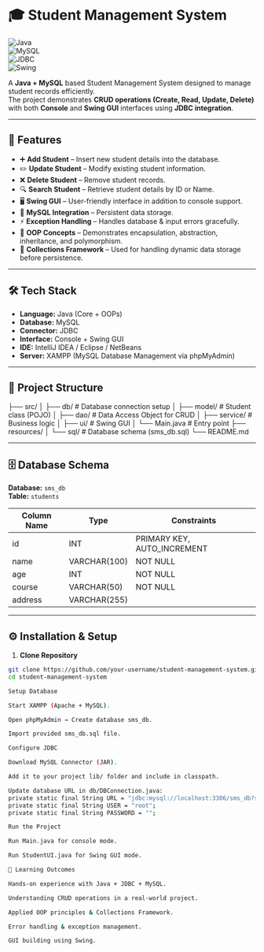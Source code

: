 # 🎓 Student Management System  

![Java](https://img.shields.io/badge/Java-007396?style=for-the-badge&logo=openjdk&logoColor=white)  
![MySQL](https://img.shields.io/badge/MySQL-005C84?style=for-the-badge&logo=mysql&logoColor=white)  
![JDBC](https://img.shields.io/badge/JDBC-4DB33D?style=for-the-badge&logo=java&logoColor=white)  
![Swing](https://img.shields.io/badge/Swing-FF6F00?style=for-the-badge&logo=java&logoColor=white)   

A **Java + MySQL** based Student Management System designed to manage student records efficiently.  
The project demonstrates **CRUD operations (Create, Read, Update, Delete)** with both **Console** and **Swing GUI** interfaces using **JDBC integration**.  

---

## 🚀 Features  
- ➕ **Add Student** – Insert new student details into the database.  
- ✏️ **Update Student** – Modify existing student information.  
- ❌ **Delete Student** – Remove student records.  
- 🔍 **Search Student** – Retrieve student details by ID or Name.  
- 🖥️ **Swing GUI** – User-friendly interface in addition to console support.  
- 💾 **MySQL Integration** – Persistent data storage.  
- ⚡ **Exception Handling** – Handles database & input errors gracefully.  
- 🧩 **OOP Concepts** – Demonstrates encapsulation, abstraction, inheritance, and polymorphism.  
- 📂 **Collections Framework** – Used for handling dynamic data storage before persistence.  

---

## 🛠️ Tech Stack  
- **Language:** Java (Core + OOPs)  
- **Database:** MySQL  
- **Connector:** JDBC  
- **Interface:** Console + Swing GUI  
- **IDE:** IntelliJ IDEA / Eclipse / NetBeans  
- **Server:** XAMPP (MySQL Database Management via phpMyAdmin)  

---

## 📂 Project Structure  
├── src/
│ ├── db/ # Database connection setup
│ ├── model/ # Student class (POJO)
│ ├── dao/ # Data Access Object for CRUD
│ ├── service/ # Business logic
│ ├── ui/ # Swing GUI
│ └── Main.java # Entry point
├── resources/
│ └── sql/ # Database schema (sms_db.sql)
└── README.md

---

## 🗄️ Database Schema  
**Database:** `sms_db`  
**Table:** `students`  

| Column Name | Type         | Constraints        |
|-------------|--------------|--------------------|
| id          | INT          | PRIMARY KEY, AUTO_INCREMENT |
| name        | VARCHAR(100) | NOT NULL           |
| age         | INT          | NOT NULL           |
| course      | VARCHAR(50)  | NOT NULL           |
| address     | VARCHAR(255) |                    |

---

## ⚙️ Installation & Setup  

1. **Clone Repository**  
```bash
git clone https://github.com/your-username/student-management-system.git
cd student-management-system

Setup Database

Start XAMPP (Apache + MySQL).

Open phpMyAdmin → Create database sms_db.

Import provided sms_db.sql file.

Configure JDBC

Download MySQL Connector (JAR).

Add it to your project lib/ folder and include in classpath.

Update database URL in db/DBConnection.java:
private static final String URL = "jdbc:mysql://localhost:3306/sms_db?serverTimezone=UTC";
private static final String USER = "root";
private static final String PASSWORD = "";

Run the Project

Run Main.java for console mode.

Run StudentUI.java for Swing GUI mode.

🎯 Learning Outcomes

Hands-on experience with Java + JDBC + MySQL.

Understanding CRUD operations in a real-world project.

Applied OOP principles & Collections Framework.

Error handling & exception management.

GUI building using Swing.

